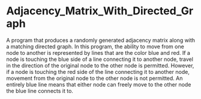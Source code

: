 # Adjacency_Matrix_With_Directed_Graph
A program that produces a randomly generated adjacency matrix along with a matching directed graph.
In this program, the ability to move from one node to another is represented by lines that are the color blue and red. If a node is touching the blue side of a line connecting it to another node, travel in the direction of the original node to the other node is permitted. However, if a node is touching the red side of the line connecting it to another node, movement from the original node to the other node is not permitted. An entirely blue line means that either node can freely move to the other node the blue line connects it to.
